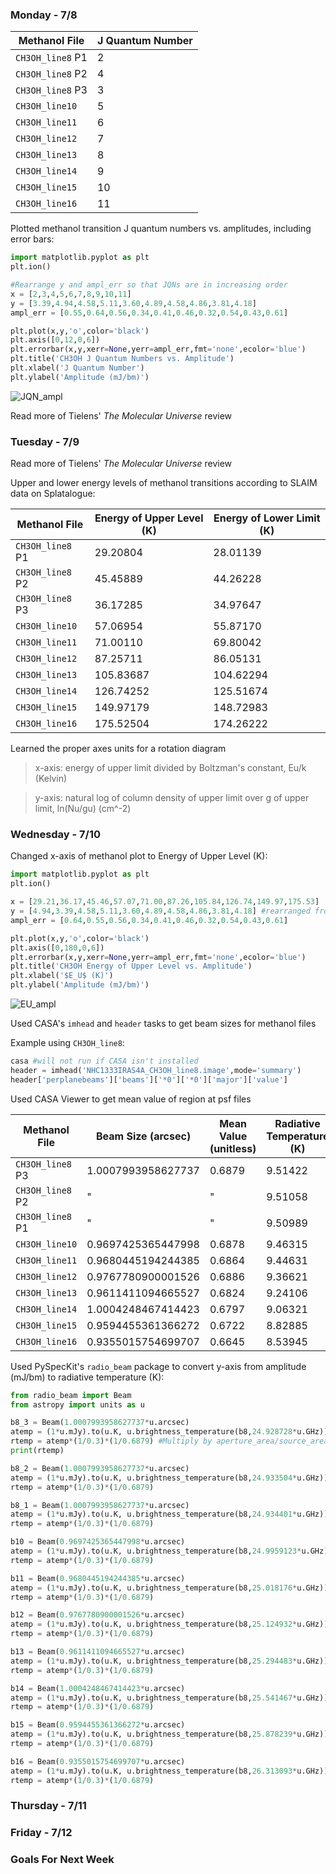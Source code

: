 ### Monday - 7/8

Methanol File | J Quantum Number
---|---
`CH3OH_line8` P1 | 2
`CH3OH_line8` P2 | 4
`CH3OH_line8` P3 | 3
`CH3OH_line10` | 5 
`CH3OH_line11` | 6
`CH3OH_line12` | 7
`CH3OH_line13` | 8
`CH3OH_line14` | 9
`CH3OH_line15` | 10
`CH3OH_line16` | 11

Plotted methanol transition J quantum numbers vs. amplitudes, including error bars:

```python
import matplotlib.pyplot as plt
plt.ion()

#Rearrange y and ampl_err so that JQNs are in increasing order
x = [2,3,4,5,6,7,8,9,10,11]
y = [3.39,4.94,4.58,5.11,3.60,4.89,4.58,4.86,3.81,4.18] 
ampl_err = [0.55,0.64,0.56,0.34,0.41,0.46,0.32,0.54,0.43,0.61]

plt.plot(x,y,'o',color='black') 
plt.axis([0,12,0,6])
plt.errorbar(x,y,xerr=None,yerr=ampl_err,fmt='none',ecolor='blue')
plt.title('CH3OH J Quantum Numbers vs. Amplitude')
plt.xlabel('J Quantum Number')
plt.ylabel('Amplitude (mJ/bm)') 
```

![JQN_ampl](https://user-images.githubusercontent.com/23585856/60921396-9c523b00-a257-11e9-8a5f-5ffae3854f50.png)

Read more of Tielens' *The Molecular Universe* review

### Tuesday - 7/9

Read more of Tielens' *The Molecular Universe* review

Upper and lower energy levels of methanol transitions according to SLAIM data on Splatalogue:

Methanol File | Energy of Upper Level (K) | Energy of Lower Limit (K) 
---|---|---
`CH3OH_line8` P1 | 29.20804 | 28.01139
`CH3OH_line8` P2 | 45.45889 | 44.26228
`CH3OH_line8` P3 | 36.17285 | 34.97647
`CH3OH_line10` | 57.06954 | 55.87170
`CH3OH_line11` | 71.00110 | 69.80042
`CH3OH_line12` | 87.25711 | 86.05131
`CH3OH_line13` | 105.83687 | 104.62294
`CH3OH_line14` | 126.74252 | 125.51674
`CH3OH_line15` | 149.97179 | 148.72983
`CH3OH_line16` | 175.52504 | 174.26222 

Learned the proper axes units for a rotation diagram  
> x-axis: energy of upper limit divided by Boltzman's constant, Eu/k (Kelvin)

> y-axis: natural log of column density of upper limit over g of upper limit, ln(Nu/gu) (cm^-2)

### Wednesday - 7/10

Changed x-axis of methanol plot to Energy of Upper Level (K):

```python
import matplotlib.pyplot as plt
plt.ion()

x = [29.21,36.17,45.46,57.07,71.00,87.26,105.84,126.74,149.97,175.53]
y = [4.94,3.39,4.58,5.11,3.60,4.89,4.58,4.86,3.81,4.18] #rearranged from table order to increase J QNs
ampl_err = [0.64,0.55,0.56,0.34,0.41,0.46,0.32,0.54,0.43,0.61]

plt.plot(x,y,'o',color='black') 
plt.axis([0,180,0,6])
plt.errorbar(x,y,xerr=None,yerr=ampl_err,fmt='none',ecolor='blue')
plt.title('CH3OH Energy of Upper Level vs. Amplitude')
plt.xlabel('$E_U$ (K)')
plt.ylabel('Amplitude (mJ/bm)')
```

![EU_ampl](https://user-images.githubusercontent.com/23585856/61002076-11884380-a31e-11e9-9320-7b7856128f17.png)

Used CASA's `imhead` and `header` tasks to get beam sizes for methanol files

Example using `CH3OH_line8`:

```python
casa #will not run if CASA isn't installed
header = imhead('NHC1333IRAS4A_CH3OH_line8.image',mode='summary')
header['perplanebeams']['beams']['*0']['*0']['major']['value']
```

Used CASA Viewer to get mean value of region at psf files

Methanol File | Beam Size (arcsec) | Mean Value (unitless) | Radiative Temperature (K)
---|---|---|---
`CH3OH_line8` P3 | 1.0007993958627737 | 0.6879 | 9.51422
`CH3OH_line8` P2 | " | " | 9.51058
`CH3OH_line8` P1 | " | " | 9.50989
`CH3OH_line10` | 0.9697425365447998 | 0.6878 | 9.46315
`CH3OH_line11` | 0.9680445194244385 | 0.6864 | 9.44631
`CH3OH_line12` | 0.9767780900001526 | 0.6886 | 9.36621
`CH3OH_line13` | 0.9611411094665527 | 0.6824 | 9.24106
`CH3OH_line14` | 1.0004248467414423 | 0.6797 | 9.06321
`CH3OH_line15` | 0.9594455361366272 | 0.6722 | 8.82885
`CH3OH_line16` | 0.9355015754699707 | 0.6645 | 8.53945 

Used PySpecKit's `radio_beam` package to convert y-axis from amplitude (mJ/bm) to radiative temperature (K):

```python
from radio_beam import Beam
from astropy import units as u

b8_3 = Beam(1.0007993958627737*u.arcsec)
atemp = (1*u.mJy).to(u.K, u.brightness_temperature(b8,24.928728*u.GHz)) #Uses rest frequency of transition
rtemp = atemp*(1/0.3)*(1/0.6879) #Multiply by aperture_area/source_area and max_peak/mean_value
print(rtemp)

b8_2 = Beam(1.0007993958627737*u.arcsec)
atemp = (1*u.mJy).to(u.K, u.brightness_temperature(b8,24.933504*u.GHz))
rtemp = atemp*(1/0.3)*(1/0.6879)

b8_1 = Beam(1.0007993958627737*u.arcsec)
atemp = (1*u.mJy).to(u.K, u.brightness_temperature(b8,24.934401*u.GHz))
rtemp = atemp*(1/0.3)*(1/0.6879)

b10 = Beam(0.9697425365447998*u.arcsec)
atemp = (1*u.mJy).to(u.K, u.brightness_temperature(b8,24.9959123*u.GHz))
rtemp = atemp*(1/0.3)*(1/0.6879)

b11 = Beam(0.9680445194244385*u.arcsec)
atemp = (1*u.mJy).to(u.K, u.brightness_temperature(b8,25.018176*u.GHz))
rtemp = atemp*(1/0.3)*(1/0.6879)

b12 = Beam(0.9767780900001526*u.arcsec)
atemp = (1*u.mJy).to(u.K, u.brightness_temperature(b8,25.124932*u.GHz))
rtemp = atemp*(1/0.3)*(1/0.6879)

b13 = Beam(0.9611411094665527*u.arcsec)
atemp = (1*u.mJy).to(u.K, u.brightness_temperature(b8,25.294483*u.GHz))
rtemp = atemp*(1/0.3)*(1/0.6879)

b14 = Beam(1.0004248467414423*u.arcsec)
atemp = (1*u.mJy).to(u.K, u.brightness_temperature(b8,25.541467*u.GHz))
rtemp = atemp*(1/0.3)*(1/0.6879)

b15 = Beam(0.9594455361366272*u.arcsec)
atemp = (1*u.mJy).to(u.K, u.brightness_temperature(b8,25.878239*u.GHz))
rtemp = atemp*(1/0.3)*(1/0.6879)

b16 = Beam(0.9355015754699707*u.arcsec)
atemp = (1*u.mJy).to(u.K, u.brightness_temperature(b8,26.313093*u.GHz))
rtemp = atemp*(1/0.3)*(1/0.6879) 
```

### Thursday - 7/11

### Friday - 7/12

### Goals For Next Week
